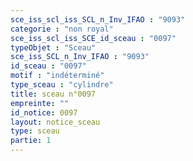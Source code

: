 ```yaml
---
sce_iss_scl_iss_SCL_n_Inv_IFAO : "9093"
categorie : "non royal"
sce_iss_scl_iss_SCE_id_sceau : "0097"
typeObjet : "Sceau"
sce_iss_SCL_n_Inv_IFAO : "9093"
id_sceau : "0097"
motif : "indéterminé"
type_sceau : "cylindre"
title: sceau n°0097
empreinte: ""
id_notice: 0097
layout: notice_sceau
type: sceau
partie: 1
---
```

